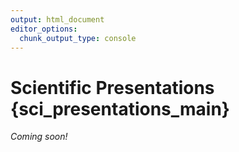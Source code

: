 ```yaml
---
output: html_document
editor_options:
  chunk_output_type: console
---
```




# Scientific Presentations {sci_presentations_main}

*Coming soon!*
